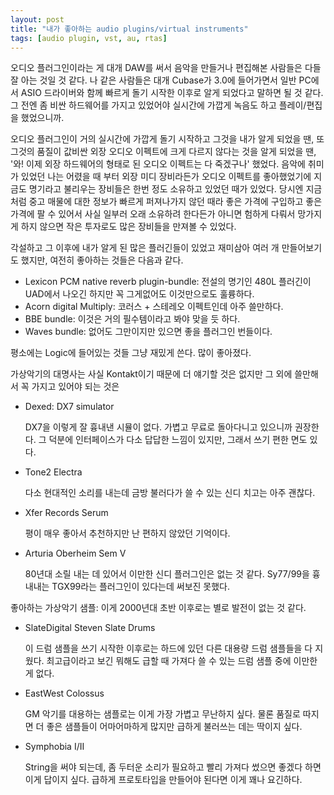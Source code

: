 ```yaml
---
layout: post
title: "내가 좋아하는 audio plugins/virtual instruments"
tags: [audio plugin, vst, au, rtas]
---
```


오디오 플러그인이라는 게 대개 DAW를 써서 음악을 만들거나 편집해본 사람들은 다들 잘 아는 것일 것 같다. 나 같은 사람들은 대개 Cubase가 3.0에 들어가면서 일반 PC에서 ASIO 드라이버와 함께 빠르게 돌기 시작한 이후로 알게 되었다고 말하면 될 것 같다. 그 전엔 좀 비싼 하드웨어를 가지고 있었어야 실시간에 가깝게 녹음도 하고 플레이/편집을 했었으니까. 

오디오 플러그인이 거의 실시간에 가깝게 돌기 시작하고 그것을 내가 알게 되었을 땐, 또 그것의 품질이 값비싼 외장 오디오 이펙트에 크게 다르지 않다는 것을 알게 되었을 땐, '와! 이제 외장 하드웨어의 형태로 된 오디오 이펙트는 다 죽겠구나' 했었다. 음악에 취미가 있었던 나는 어렸을 때 부터 외장 미디 장비라든가 오디오 이펙트를 좋아했었기에 지금도 명기라고 불리우는 장비들은 한번 정도 소유하고 있었던 때가 있었다. 당시엔 지금처럼 중고 매물에 대한 정보가 빠르게 퍼져나가지 않던 때라 좋은 가격에 구입하고 좋은 가격에 팔 수 있어서 사실 일부러 오래 소유하려 한다든가 아니면 험하게 다뤄서 망가지게 하지 않으면 작은 투자로도 많은 장비들을 만져볼 수 있었다.

각설하고 그 이후에 내가 알게 된 많은 플러긴들이 있었고 재미삼아 여러 개 만들어보기도 했지만, 여전히 좋아하는 것들은 다음과 같다.

- Lexicon PCM native reverb plugin-bundle: 
   전설의 명기인 480L 플러긴이 UAD에서 나오긴 하지만 꼭 그게없어도 이것만으로도 훌륭하다.
- Acorn digital Multiply:
   코러스 + 스테레오 이펙트인데 아주 쓸만하다.
- BBE bundle:
   이것은 거의 필수템이라고 봐야 맞을 듯 하다.
- Waves bundle:
   없어도 그만이지만 있으면 좋을 플러그인 번들이다.

평소에는 Logic에 들어있는 것들 그냥 재밌게 쓴다. 많이 좋아졌다. 

가상악기의 대명사는 사실 Kontakt이기 때문에 더 얘기할 것은 없지만 그 외에 쓸만해서 꼭 가지고 있어야 되는 것은

- Dexed: DX7 simulator

   DX7을 이렇게 잘 흉내낸 시뮬이 없다. 가볍고 무료로 돌아다니고 있으니까 권장한다. 그 덕분에 인터페이스가 다소 답답한 느낌이 있지만, 그래서 쓰기 편한 면도 있다.

- Tone2 Electra

   다소 현대적인 소리를 내는데 금방 불러다가 쓸 수 있는 신디 치고는 아주 괜찮다.

- Xfer Records Serum

   평이 매우 좋아서 추천하지만 난 편하지 않았던 기억이다.

- Arturia Oberheim Sem V

   80년대 소릴 내는 데 있어서 이만한 신디 플러그인은 없는 것 같다. Sy77/99을 흉내내는 TGX99라는 플러그인이 있다는데 써보진 못했다.

좋아하는 가상악기 샘플: 이게 2000년대 초반 이후로는 별로 발전이 없는 것 같다. 

- SlateDigital Steven Slate Drums

  이 드럼 샘플을 쓰기 시작한 이후로는 하드에 있던 다른 대용량 드럼 샘플들을 다 지웠다. 최고급이라고 보긴 뭐해도 급할 때 가져다 쓸 수 있는 드럼 샘플 중에 이만한 게 없다. 

- EastWest Colossus

  GM 악기를 대용하는 샘플로는 이게 가장 가볍고 무난하지 싶다. 물론 품질로 따지면 더 좋은 샘플들이 어마어마하게 많지만 급하게 불러쓰는 데는 딱이지 싶다. 

- Symphobia I/II

   String을 써야 되는데, 좀 두터운 소리가 필요하고 빨리 가져다 썼으면 좋겠다 하면 이게 답이지 싶다. 급하게 프로토타입을 만들어야 된다면 이게 꽤나 요긴하다.

